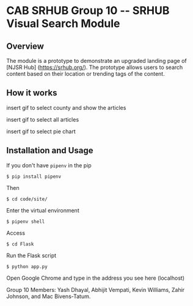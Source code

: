 # CAB SRHUB Group 10 -- SRHUB Visual Search Module


## Overview
The module is a prototype to demonstrate an upgraded landing page of [NJSR Hub] (https://srhub.org/). The prototype allows users to search content based on their location or trending tags of the content. 

## How it works

insert gif to select county and show the articles

insert gif to select all articles

insert gif to select pie chart


## Installation and Usage

If you don't have `pipenv` in the pip
```
$ pip install pipenv
```
Then
```
$ cd code/site/
```

Enter the virtual environment
```
$ pipenv shell
```

Access
```
$ cd Flask
```

Run the Flask script
```
$ python app.py
```
Open Google Chrome and type in the address you see here (localhost)


Group 10 Members: Yash Dhayal, Abhijit Vempati, Kevin Williams, Zahir Johnson, and Mac Bivens-Tatum.
